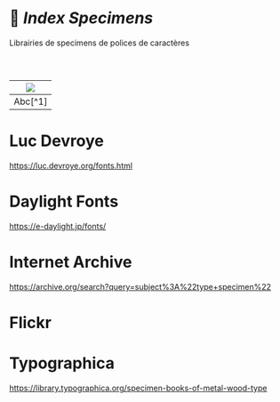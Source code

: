 # 🧪 *Index Specimens*
  Librairies de specimens de polices de caractères
### &nbsp;


|![](links/Checklists.jpg) |
|:---:|
| Abc[^1]           |

# Luc Devroye
https://luc.devroye.org/fonts.html
# Daylight Fonts
https://e-daylight.jp/fonts/
# Internet Archive
https://archive.org/search?query=subject%3A%22type+specimen%22
# Flickr

# Typographica
https://library.typographica.org/specimen-books-of-metal-wood-type
